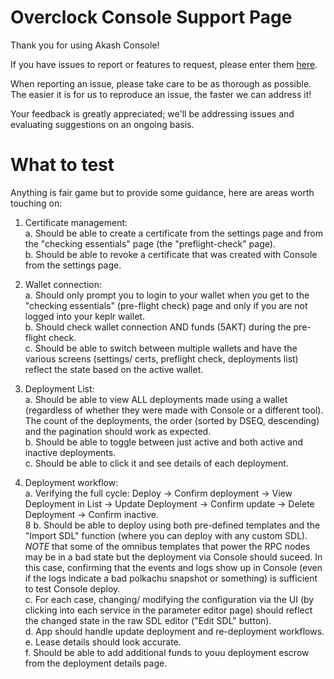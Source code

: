 # Overclock Console Support Page

Thank you for using Akash Console!

If you have issues to report or features to request,
please enter them [here](https://github.com/ovrclk/console-support/issues/new/choose).

When reporting an issue, please take care to be as thorough as possible.  The easier
it is for us to reproduce an issue, the faster we can address it!

Your feedback is greatly appreciated; we'll be addressing issues and evaluating
suggestions on an ongoing basis.


# What to test

Anything is fair game but to provide some guidance, here are areas worth touching on:

1. Certificate management: <br>
   a. Should be able to create a certificate from the settings page and from the "checking essentials" page (the "preflight-check" page).<br>
   b. Should be able to revoke a certificate that was created with Console from the settings page.<p>
2. Wallet connection: <br>
   a. Should only prompt you to login to your wallet when you get to the "checking essentials" (pre-flight check) page and only if you are not logged into your keplr wallet.<br>
   b. Should check wallet connection AND funds (5AKT) during the pre-flight check.<br>
   c. Should be able to switch between multiple wallets and have the various screens (settings/ certs, preflight check, deployments list) reflect the state based on the active wallet.<p>
3. Deployment List:<br>
   a. Should be able to view ALL deployments made using a wallet (regardless of whether they were made with Console or a different tool). The count of the deployments, the order (sorted by DSEQ, descending) and the pagination should work as expected.<br>
   b. Should be able to toggle between just active and both active and inactive deployments.<br>
   c. Should be able to click it and see details of each deployment.<p>
4. Deployment workflow:<br>
   a. Verifying the full cycle: Deploy -> Confirm deployment -> View Deployment in List -> Update Deployment -> Confirm update -> Delete Deployment -> Confirm inactive.<br>8
   b. Should be able to deploy using both pre-defined templates and the "Import SDL" function (where you can deploy with any custom SDL). *NOTE* that some of the omnibus templates that power the RPC nodes may be in a bad state but the deployment via Console should suceed. In this case, confirming that the events and logs show up in Console (even if the logs indicate a bad polkachu snapshot or something) is sufficient to test Console deploy.<br>
   c. For each case, changing/ modifying the configuration via the UI (by clicking into each service in the parameter editor page) should reflect the changed state in the raw SDL editor ("Edit SDL" button).<br>
   d. App should handle update deployment and re-deployment workflows.<br>
   e. Lease details should look accurate.<br>
   f. Should be able to add additional funds to youu deployment escrow from the deployment details page.<br>
   
